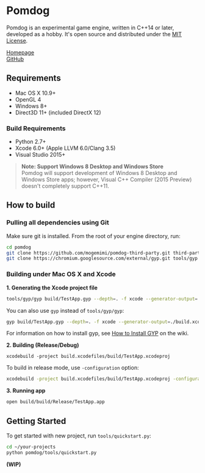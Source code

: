 Pomdog
=======

Pomdog is an experimental game engine, written in C++14 or later, developed as a hobby.
It's open source and distributed under the [MIT License](http://opensource.org/licenses/mit-license.php).

[Homepage](http://enginetrouble.net/pomdog)  
[GitHub](https://github.com/mogemimi/pomdog)

## Requirements

* Mac OS X 10.9+
* OpenGL 4
* Windows 8+
* Direct3D 11+ (included DirectX 12)

### Build Requirements

* Python 2.7+
* Xcode 6.0+ (Apple LLVM 6.0/Clang 3.5)
* Visual Studio 2015+

>**Note: Support Windows 8 Desktop and Windows Store**  
>Pomdog will support development of Windows 8 Desktop and Windows Store apps;
>however, Visual C++ Compiler (2015 Preview) doesn't completely support C++11.

## How to build

### Pulling all dependencies using Git

Make sure git is installed.
From the root of your engine directory, run:

```bash
cd pomdog
git clone https://github.com/mogemimi/pomdog-third-party.git third-party
git clone https://chromium.googlesource.com/external/gyp.git tools/gyp
```

### Building under Mac OS X and Xcode

**1. Generating the Xcode project file**

```bash
tools/gyp/gyp build/TestApp.gyp --depth=. -f xcode --generator-output=./build.xcodefiles/
```

You can also use `gyp` instead of `tools/gyp/gyp`:

```bash
gyp build/TestApp.gyp --depth=. -f xcode --generator-output=./build.xcodefiles/
```

For information on how to install gyp, see [How to Install GYP](https://github.com/mogemimi/pomdog/wiki/How-to-Install-GYP) on the wiki.

**2. Building (Release/Debug)**

```
xcodebuild -project build.xcodefiles/build/TestApp.xcodeproj
```

To build in release mode, use `-configuration` option:

```bash
xcodebuild -project build.xcodefiles/build/TestApp.xcodeproj -configuration Release
```

**3. Running app**

```bash
open build/build/Release/TestApp.app
```

## Getting Started

To get started with new project, run ```tools/quickstart.py```:

```bash
cd ~/your-projects
python pomdog/tools/quickstart.py
```

**(WIP)**
